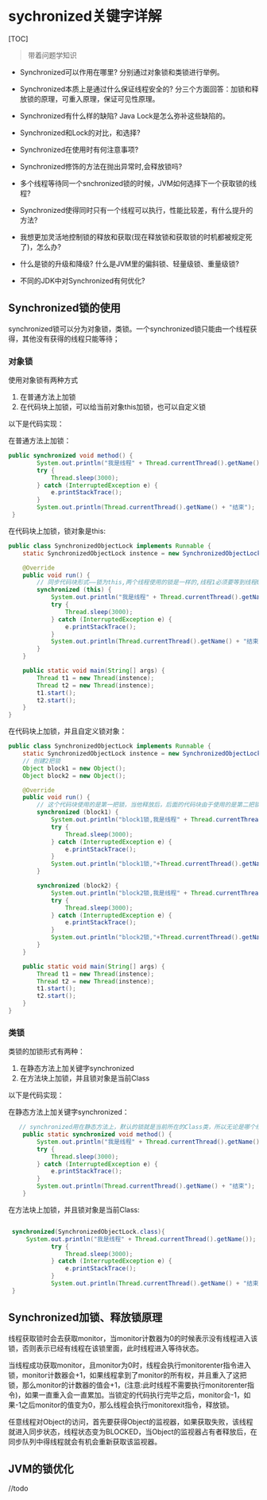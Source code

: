 # sychronized关键字详解

[TOC]



> 带着问题学知识

- Synchronized可以作用在哪里? 分别通过对象锁和类锁进行举例。

- Synchronized本质上是通过什么保证线程安全的? 分三个方面回答：加锁和释放锁的原理，可重入原理，保证可见性原理。

- Synchronized有什么样的缺陷?  Java Lock是怎么弥补这些缺陷的。
- Synchronized和Lock的对比，和选择?
- Synchronized在使用时有何注意事项?
- Synchronized修饰的方法在抛出异常时,会释放锁吗?
- 多个线程等待同一个snchronized锁的时候，JVM如何选择下一个获取锁的线程?
- Synchronized使得同时只有一个线程可以执行，性能比较差，有什么提升的方法?
- 我想更加灵活地控制锁的释放和获取(现在释放锁和获取锁的时机都被规定死了)，怎么办?
- 什么是锁的升级和降级? 什么是JVM里的偏斜锁、轻量级锁、重量级锁?
- 不同的JDK中对Synchronized有何优化?



## Synchronized锁的使用

synchronized锁可以分为对象锁，类锁。一个synchronized锁只能由一个线程获得，其他没有获得的线程只能等待；

### 对象锁

使用对象锁有两种方式

1. 在普通方法上加锁
2. 在代码块上加锁，可以给当前对象this加锁，也可以自定义锁

以下是代码实现：

在普通方法上加锁：

```java
public synchronized void method() {
        System.out.println("我是线程" + Thread.currentThread().getName());
        try {
            Thread.sleep(3000);
        } catch (InterruptedException e) {
            e.printStackTrace();
        }
        System.out.println(Thread.currentThread().getName() + "结束");
 }
```

在代码块上加锁，锁对象是this:

```java
public class SynchronizedObjectLock implements Runnable {
    static SynchronizedObjectLock instence = new SynchronizedObjectLock();

    @Override
    public void run() {
        // 同步代码块形式——锁为this,两个线程使用的锁是一样的,线程1必须要等到线程0释放了该锁后，才能执行
        synchronized (this) {
            System.out.println("我是线程" + Thread.currentThread().getName());
            try {
                Thread.sleep(3000);
            } catch (InterruptedException e) {
                e.printStackTrace();
            }
            System.out.println(Thread.currentThread().getName() + "结束");
        }
    }

    public static void main(String[] args) {
        Thread t1 = new Thread(instence);
        Thread t2 = new Thread(instence);
        t1.start();
        t2.start();
    }
}
```

在代码块上加锁，并且自定义锁对象：

```java
public class SynchronizedObjectLock implements Runnable {
    static SynchronizedObjectLock instence = new SynchronizedObjectLock();
    // 创建2把锁
    Object block1 = new Object();
    Object block2 = new Object();

    @Override
    public void run() {
        // 这个代码块使用的是第一把锁，当他释放后，后面的代码块由于使用的是第二把锁，因此可以马上执行
        synchronized (block1) {
            System.out.println("block1锁,我是线程" + Thread.currentThread().getName());
            try {
                Thread.sleep(3000);
            } catch (InterruptedException e) {
                e.printStackTrace();
            }
            System.out.println("block1锁,"+Thread.currentThread().getName() + "结束");
        }

        synchronized (block2) {
            System.out.println("block2锁,我是线程" + Thread.currentThread().getName());
            try {
                Thread.sleep(3000);
            } catch (InterruptedException e) {
                e.printStackTrace();
            }
            System.out.println("block2锁,"+Thread.currentThread().getName() + "结束");
        }
    }

    public static void main(String[] args) {
        Thread t1 = new Thread(instence);
        Thread t2 = new Thread(instence);
        t1.start();
        t2.start();
    }
}

```

### 类锁

类锁的加锁形式有两种：

1. 在静态方法上加关键字synchronized
2. 在方法块上加锁，并且锁对象是当前Class

以下是代码实现：

在静态方法上加关键字synchronized：

```java
   // synchronized用在静态方法上，默认的锁就是当前所在的Class类，所以无论是哪个线程访问它，需要的锁都只有一把
    public static synchronized void method() {
        System.out.println("我是线程" + Thread.currentThread().getName());
        try {
            Thread.sleep(3000);
        } catch (InterruptedException e) {
            e.printStackTrace();
        }
        System.out.println(Thread.currentThread().getName() + "结束");
    }
```

在方法块上加锁，并且锁对象是当前Class:

```java

 synchronized(SynchronizedObjectLock.class){
     System.out.println("我是线程" + Thread.currentThread().getName());
            try {
                Thread.sleep(3000);
            } catch (InterruptedException e) {
                e.printStackTrace();
            }
            System.out.println(Thread.currentThread().getName() + "结束");
 }
```

## Synchronized加锁、释放锁原理

线程获取锁时会去获取monitor，当monitor计数器为0的时候表示没有线程进入该锁，否则表示已经有线程在该锁里面，此时线程进入等待状态。

当线程成功获取monitor，且monitor为0时，线程会执行monitorenter指令进入锁，monitor计数器会+1，如果线程拿到了monitor的所有权，并且重入了这把锁，那么monitor的计数器的值会+1，(注意:此时线程不需要执行monitorenter指令)，如果一直重入会一直累加。当锁定的代码执行完毕之后，monitor会-1，如果-1之后monitor的值变为0，那么线程会执行monitorexit指令，释放锁。

任意线程对Object的访问，首先要获得Object的监视器，如果获取失败，该线程就进入同步状态，线程状态变为BLOCKED，当Object的监视器占有者释放后，在同步队列中得线程就会有机会重新获取该监视器。

## JVM的锁优化

//todo